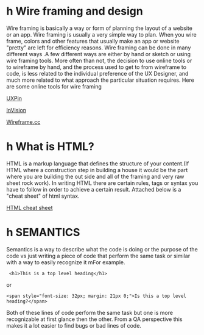 # h Wire framing and design 

Wire framing is basically a way or form of planning the layout of a website or an app. Wire framing is usually a very simple way to plan.  When you wire frame, colors and other features that usually make an app or website "pretty" are left for efficiency reasons. Wire framing can be done in many different ways .A few different ways are either by hand or sketch or using wire framing tools. More often than not, the decision to use online tools or to wireframe by hand, and the process used to get to from wireframe to code, is less related to the individual preference of the UX Designer, and much more related to what approach the particular situation requires. Here are some online tools for wire framing 

[UXPin](https://www.uxpin.com/)

[InVision](http://www.invisionapp.com/)

[Wireframe.cc](https://wireframe.cc/)

# h What is HTML?

HTML is a markup language that defines the structure of your content.(If HTML where a construction step in building a house it would be the part where you are building the out side and all of the framing and very raw sheet rock work). In writing HTML there are certain rules, tags or syntax you have to follow in order to achieve a certain result. Attached below is a "cheat sheet" of html syntax.

[HTML cheat sheet](https://web.stanford.edu/group/csp/cs21/htmlcheatsheet.pdf)

# h SEMANTICS

Semantics is a way to describe what the code is doing or the purpose of the code vs just writing a piece of code that perform the same task or similar with a way to easily recognize it mFor example. 

` <h1>This is a top level heading</h1>`
    
or   

`<span style="font-size: 32px; margin: 21px 0;">Is this a top level heading?</span>`

Both of these lines of code perform the same task but one is more recognizable at first glance then the other. From a QA perspective this makes it a lot easier to find bugs or bad lines of code.
